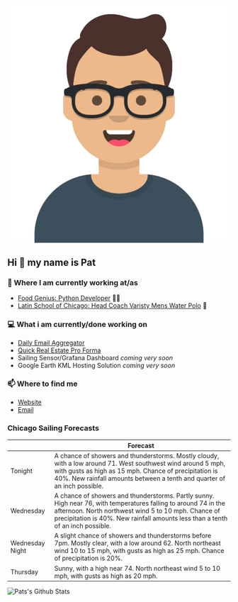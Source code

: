 [![Social banner for p-j-falconer](https://raw.githubusercontent.com/P-J-FALCONER/P-J-FALCONER/master/assets/avataaars.svg)](https://patfalconer.com/)
## Hi :wave: my name is Pat

### 💼 Where I am currently working at/as
- [Food Genius: Python Developer](https://getfoodgenius.com/) 🍔🐍
- [Latin School of Chicago: Head Coach Varisty Mens Water Polo](https://www.latinschool.org/) 🤽


### 💻 What i am currently/done working on
 - [Daily Email Aggregator](https://github.com/P-J-FALCONER/dott_daily_mail)
 - [Quick Real Estate Pro Forma](https://github.com/P-J-FALCONER/henry)
 - Sailing Sensor/Grafana Dashboard *coming very soon*
 - Google Earth KML Hosting Solution *coming very soon*

### 📫 Where to find me
 - [Website](https://patfalconer.com/)
 - [Email](mailto:patrick.j.falconer@gmail.com)


### Chicago Sailing Forecasts
|   | Forecast  |
|---|---|
| Tonight | A chance of showers and thunderstorms. Mostly cloudy, with a low around 71. West southwest wind around 5 mph, with gusts as high as 15 mph. Chance of precipitation is 40%. New rainfall amounts between a tenth and quarter of an inch possible. |
| Wednesday | A chance of showers and thunderstorms. Partly sunny. High near 76, with temperatures falling to around 74 in the afternoon. North northwest wind 5 to 10 mph. Chance of precipitation is 40%. New rainfall amounts less than a tenth of an inch possible. |
| Wednesday Night | A slight chance of showers and thunderstorms before 7pm. Mostly clear, with a low around 62. North northeast wind 10 to 15 mph, with gusts as high as 25 mph. Chance of precipitation is 20%. |
| Thursday | Sunny, with a high near 74. North northeast wind 5 to 10 mph, with gusts as high as 20 mph. |

![Pats's Github Stats](https://github-readme-stats.vercel.app/api?username=p-j-falconer&show_icons=true&theme=radical)

